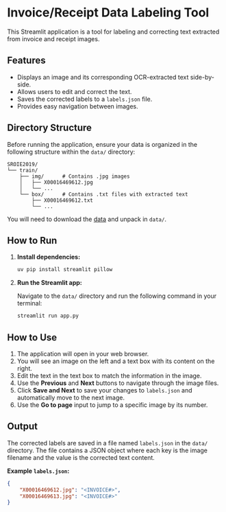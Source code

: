 # Invoice/Receipt Data Labeling Tool

This Streamlit application is a tool for labeling and correcting text extracted from invoice and receipt images.

## Features

-   Displays an image and its corresponding OCR-extracted text side-by-side.
-   Allows users to edit and correct the text.
-   Saves the corrected labels to a `labels.json` file.
-   Provides easy navigation between images.

## Directory Structure

Before running the application, ensure your data is organized in the following structure within the `data/` directory:

```
SROIE2019/
└── train/
    ├── img/      # Contains .jpg images
    │   ├── X00016469612.jpg
    │   └── ...
    └── box/      # Contains .txt files with extracted text
        ├── X00016469612.txt
        └── ...
```

You will need to download the [data](https://www.kaggle.com/datasets/urbikn/sroie-datasetv2?resource=download) and unpack in `data/`.

## How to Run

1.  **Install dependencies:**

    ```bash
    uv pip install streamlit pillow
    ```

2.  **Run the Streamlit app:**

    Navigate to the `data/` directory and run the following command in your terminal:

    ```bash
    streamlit run app.py
    ```

## How to Use

1.  The application will open in your web browser.
2.  You will see an image on the left and a text box with its content on the right.
3.  Edit the text in the text box to match the information in the image.
4.  Use the **Previous** and **Next** buttons to navigate through the image files.
5.  Click **Save and Next** to save your changes to `labels.json` and automatically move to the next image.
6.  Use the **Go to page** input to jump to a specific image by its number.

## Output

The corrected labels are saved in a file named `labels.json` in the `data/` directory. The file contains a JSON object where each key is the image filename and the value is the corrected text content.

**Example `labels.json`:**

```json
{
    "X00016469612.jpg": "<INVOICE#>",
    "X00016469613.jpg": "<INVOICE#>"
}
```
